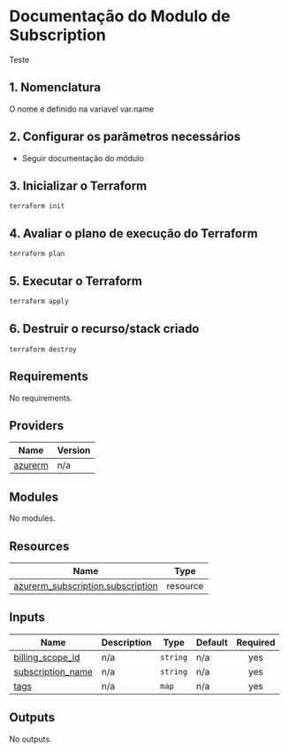 # Documentação do Modulo de Subscription
Teste

## 1. Nomenclatura

O nome é definido na variavel var.name

## 2. Configurar os parâmetros necessários

* Seguir documentação do módulo

## 3. Inicializar o Terraform

```
terraform init
```

##  4. Avaliar o plano de execução do Terraform

```
terraform plan 
```

## 5. Executar o Terraform

```bash
terraform apply 
```

## 6. Destruir o recurso/stack criado

```
terraform destroy 
```

<!-- BEGIN_TF_DOCS -->
## Requirements

No requirements.

## Providers

| Name | Version |
|------|---------|
| <a name="provider_azurerm"></a> [azurerm](#provider\_azurerm) | n/a |

## Modules

No modules.

## Resources

| Name | Type |
|------|------|
| [azurerm_subscription.subscription](https://registry.terraform.io/providers/hashicorp/azurerm/latest/docs/resources/subscription) | resource |

## Inputs

| Name | Description | Type | Default | Required |
|------|-------------|------|---------|:--------:|
| <a name="input_billing_scope_id"></a> [billing\_scope\_id](#input\_billing\_scope\_id) | n/a | `string` | n/a | yes |
| <a name="input_subscription_name"></a> [subscription\_name](#input\_subscription\_name) | n/a | `string` | n/a | yes |
| <a name="input_tags"></a> [tags](#input\_tags) | n/a | `map` | n/a | yes |

## Outputs

No outputs.
<!-- END_TF_DOCS -->
